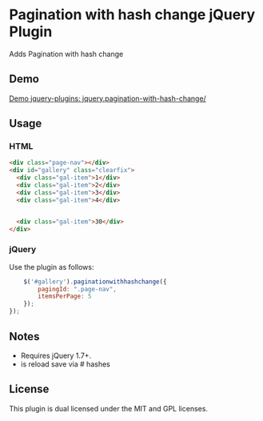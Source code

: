 # Pagination with hash change jQuery Plugin 

Adds Pagination with hash change

## Demo

[Demo jquery-plugins: jquery.pagination-with-hash-change/](http://spielwiese.datenschubse.de/jquery-plugins/jquery.pagination-with-hash-change/)

## Usage

### HTML

```html
<div class="page-nav"></div>
<div id="gallery" class="clearfix">
  <div class="gal-item">1</div>
  <div class="gal-item">2</div>
  <div class="gal-item">3</div>
  <div class="gal-item">4</div>


  <div class="gal-item">30</div>
</div> 
```

### jQuery

Use the plugin as follows:

```js
    $('#gallery').paginationwithhashchange({
        pagingId: ".page-nav",
        itemsPerPage: 5
    });
});
```


## Notes

* Requires jQuery 1.7+. 
* is reload save via # hashes


## License

This plugin is dual licensed under the MIT and GPL licenses.

